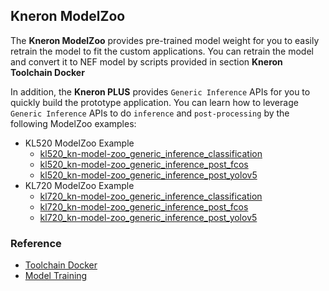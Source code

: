 ## Kneron ModelZoo

The **Kneron ModelZoo** provides pre-trained model weight for you to easily retrain the model to fit the custom applications. You can retrain the model and convert it to NEF model by scripts provided in section **Kneron Toolchain Docker**

In addition, the  **Kneron PLUS** provides `Generic Inference` APIs for you to quickly build the prototype application. You can learn how to leverage `Generic Inference` APIs to do `inference` and `post-processing` by the following ModelZoo examples:

* KL520 ModelZoo Example
    - [kl520_kn-model-zoo_generic_inference_classification](./kn-model-zoo_generic_inference_classification.md)  
    - [kl520_kn-model-zoo_generic_inference_post_fcos](./kn-model-zoo_generic_inference_post_fcos.md)    
    - [kl520_kn-model-zoo_generic_inference_post_yolov5](./kn-model-zoo_generic_inference_post_yolov5.md)  
* KL720 ModelZoo Example
    - [kl720_kn-model-zoo_generic_inference_classification](./kn-model-zoo_generic_inference_classification.md)  
    - [kl720_kn-model-zoo_generic_inference_post_fcos](./kn-model-zoo_generic_inference_post_fcos.md)    
    - [kl720_kn-model-zoo_generic_inference_post_yolov5](./kn-model-zoo_generic_inference_post_yolov5.md)  

### Reference

- [Toolchain Docker](http://doc.kneron.com/docs/#toolchain/manual/#2-toolchain-docker-overview)
- [Model Training](http://doc.kneron.com/docs/#model_training/classification/)
